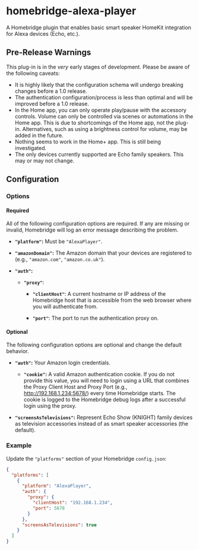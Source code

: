 # homebridge-alexa-player
A Homebridge plugin that enables basic smart speaker HomeKit integration for Alexa devices (Echo, etc.).

## Pre-Release Warnings

This plug-in is in the *very* early stages of development. Please be aware of the following caveats:

* It is highly likely that the configuration schema will undergo breaking changes before a 1.0 release.
* The authentication configuration/process is less than optimal and will be improved before a 1.0 release.
* In the Home app, you can only operate play/pause with the accessory controls. Volume can only be controlled via scenes or automations in the Home app. This is due to shortcomings of the Home app, not the plug-in. Alternatives, such as using a brightness control for volume, may be added in the future.
* Nothing seems to work in the Home+ app. This is still being investigated.
* The only devices currently supported are Echo family speakers. This may or may not change.

## Configuration

### Options

#### Required

All of the following configuration options are required. If any are missing or invalid, Homebridge will log an error message describing the problem.

* **`"platform"`:** Must be `"AlexaPlayer"`.

* **`"amazonDomain"`:** The Amazon domain that your devices are registered to (e.g., `"amazon.com"`, `"amazon.co.uk"`).

* **`"auth"`:**

  * **`"proxy"`**:

    * **`"clientHost"`**: A current hostname or IP address of the Homebridge host that is accessible from the web browser where you will authenticate from.

    * **`"port"`**: The port to run the authentication proxy on.

#### Optional

The following configuration options are optional and change the default behavior.

* **`"auth"`:** Your Amazon login credentials.

  * **`"cookie"`:** A valid Amazon authentication cookie. If you do not provide this value, you will need to login using a URL that combines the Proxy Client Host and Proxy Port (e.g., http://192.168.1.234:5678/) every time Homebridge starts. The cookie is logged to the Homebridge debug logs after a successful login using the proxy.

* **`"screensAsTelevisions"`:** Represent Echo Show (KNIGHT) family devices as television accessories instead of as smart speaker accessories (the default).

### Example

Update the `"platforms"` section of your Homebridge `config.json`:

```json
{
  "platforms": [
    {
      "platform": "AlexaPlayer",
      "auth": {
        "proxy": {
          "clientHost": "192.168.1.234",
          "port": 5678
        }
      },
      "screensAsTelevisions": true
    }
  ]
}
```
